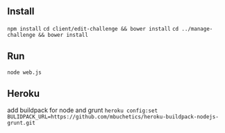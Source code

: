 ## Install

`npm install`
`cd client/edit-challenge && bower install`
`cd ../manage-challenge && bower install`

## Run

`node web.js`


## Heroku
add buildpack for node and grunt
`heroku config:set BULIDPACK_URL=https://github.com/mbuchetics/heroku-buildpack-nodejs-grunt.git`
